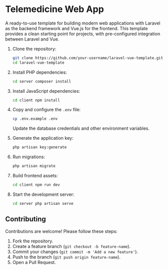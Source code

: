  
# Telemedicine Web App

A ready-to-use template for building modern web applications with Laravel as the backend framework and Vue.js for the frontend. This template provides a clean starting point for projects, with pre-configured integration between Laravel and Vue.

 
1. Clone the repository:
   ```bash
   git clone https://github.com/your-username/laravel-vue-template.git
   cd laravel-vue-template
   ```

2. Install PHP dependencies:
   ```bash
   cd server composer install
   ```

3. Install JavaScript dependencies:
   ```bash
   cd client npm install
   ```

4. Copy and configure the `.env` file:
   ```bash
   cp .env.example .env
   ```
   Update the database credentials and other environment variables.

5. Generate the application key:
   ```bash
   php artisan key:generate
   ```

6. Run migrations:
   ```bash
   php artisan migrate
   ```

7. Build frontend assets:
   ```bash
   cd client npm run dev
   ```

8. Start the development server:
   ```bash
   cd server php artisan serve
   ```

 

## Contributing

Contributions are welcome! Please follow these steps:

1. Fork the repository.
2. Create a feature branch (`git checkout -b feature-name`).
3. Commit your changes (`git commit -m 'Add a new feature'`).
4. Push to the branch (`git push origin feature-name`).
5. Open a Pull Request.

 
